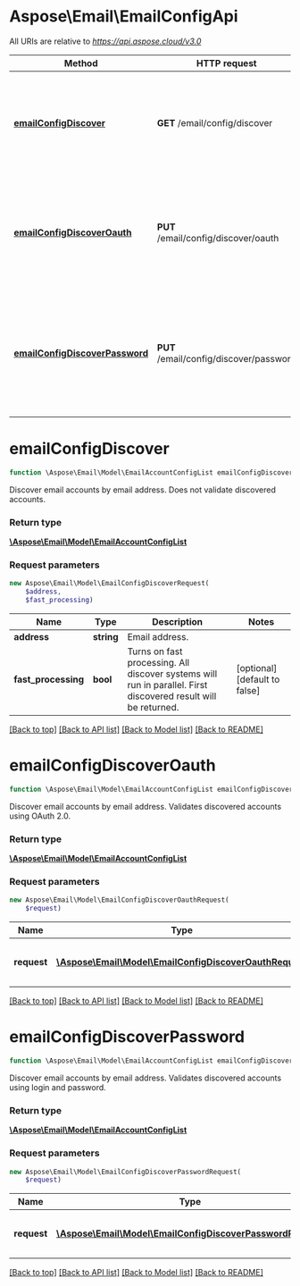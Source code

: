 # Aspose\Email\EmailConfigApi

All URIs are relative to *https://api.aspose.cloud/v3.0*

Method | HTTP request | Description
------------- | ------------- | -------------
[**emailConfigDiscover**](EmailConfigApi.md#emailConfigDiscover) | **GET** /email/config/discover | Discover email accounts by email address. Does not validate discovered accounts.
[**emailConfigDiscoverOauth**](EmailConfigApi.md#emailConfigDiscoverOauth) | **PUT** /email/config/discover/oauth | Discover email accounts by email address. Validates discovered accounts using OAuth 2.0.
[**emailConfigDiscoverPassword**](EmailConfigApi.md#emailConfigDiscoverPassword) | **PUT** /email/config/discover/password | Discover email accounts by email address. Validates discovered accounts using login and password.


# **emailConfigDiscover**
```php
function \Aspose\Email\Model\EmailAccountConfigList emailConfigDiscover(EmailConfigDiscoverRequest $request)
```
Discover email accounts by email address. Does not validate discovered accounts.

### Return type

[**\Aspose\Email\Model\EmailAccountConfigList**](EmailAccountConfigList.md)

### Request parameters
```php
new Aspose\Email\Model\EmailConfigDiscoverRequest(
    $address,
    $fast_processing)
```


Name | Type | Description  | Notes
------------- | ------------- | ------------- | -------------
 **address** | **string**| Email address. |
 **fast_processing** | **bool**| Turns on fast processing. All discover systems will run in parallel. First discovered result will be returned. | [optional] [default to false]

[[Back to top]](#) [[Back to API list]](README.md#documentation-for-api-endpoints) [[Back to Model list]](README.md#documentation-for-models) [[Back to README]](README.md)

# **emailConfigDiscoverOauth**
```php
function \Aspose\Email\Model\EmailAccountConfigList emailConfigDiscoverOauth(EmailConfigDiscoverOauthRequest $request)
```
Discover email accounts by email address. Validates discovered accounts using OAuth 2.0.

### Return type

[**\Aspose\Email\Model\EmailAccountConfigList**](EmailAccountConfigList.md)

### Request parameters
```php
new Aspose\Email\Model\EmailConfigDiscoverOauthRequest(
    $request)
```


Name | Type | Description  | Notes
------------- | ------------- | ------------- | -------------
 **request** | [**\Aspose\Email\Model\EmailConfigDiscoverOauthRequest**](EmailConfigDiscoverOauthRequest.md)| Discover email configuration request. |

[[Back to top]](#) [[Back to API list]](README.md#documentation-for-api-endpoints) [[Back to Model list]](README.md#documentation-for-models) [[Back to README]](README.md)

# **emailConfigDiscoverPassword**
```php
function \Aspose\Email\Model\EmailAccountConfigList emailConfigDiscoverPassword(EmailConfigDiscoverPasswordRequest $request)
```
Discover email accounts by email address. Validates discovered accounts using login and password.

### Return type

[**\Aspose\Email\Model\EmailAccountConfigList**](EmailAccountConfigList.md)

### Request parameters
```php
new Aspose\Email\Model\EmailConfigDiscoverPasswordRequest(
    $request)
```


Name | Type | Description  | Notes
------------- | ------------- | ------------- | -------------
 **request** | [**\Aspose\Email\Model\EmailConfigDiscoverPasswordRequest**](EmailConfigDiscoverPasswordRequest.md)| Discover email configuration request. |

[[Back to top]](#) [[Back to API list]](README.md#documentation-for-api-endpoints) [[Back to Model list]](README.md#documentation-for-models) [[Back to README]](README.md)

